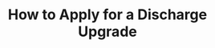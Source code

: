 ---
layout: page-react.html
title: How to Apply for a Discharge Upgrade
entryname: discharge-upgrade
display_title: Discharge Upgrade
description: Get step-by-step instructions on how to apply for a military discharge upgrade or correction. If your discharge is upgraded, you'll be eligible for VA benefits you earned while serving.
template: detail-page
order: 6
spoke: Get Records
alias:
	- /records/discharge-upgrade/
---